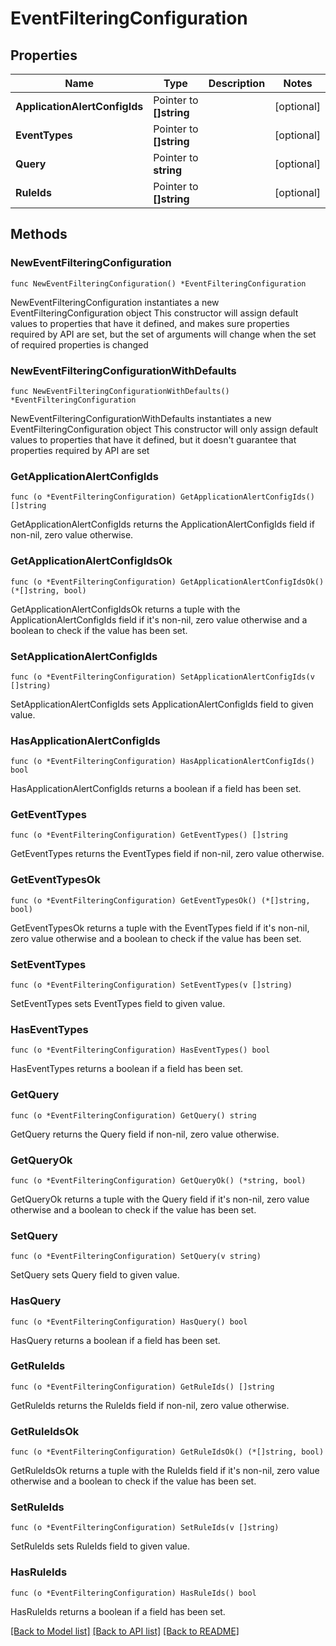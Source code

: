 # EventFilteringConfiguration

## Properties

Name | Type | Description | Notes
------------ | ------------- | ------------- | -------------
**ApplicationAlertConfigIds** | Pointer to **[]string** |  | [optional] 
**EventTypes** | Pointer to **[]string** |  | [optional] 
**Query** | Pointer to **string** |  | [optional] 
**RuleIds** | Pointer to **[]string** |  | [optional] 

## Methods

### NewEventFilteringConfiguration

`func NewEventFilteringConfiguration() *EventFilteringConfiguration`

NewEventFilteringConfiguration instantiates a new EventFilteringConfiguration object
This constructor will assign default values to properties that have it defined,
and makes sure properties required by API are set, but the set of arguments
will change when the set of required properties is changed

### NewEventFilteringConfigurationWithDefaults

`func NewEventFilteringConfigurationWithDefaults() *EventFilteringConfiguration`

NewEventFilteringConfigurationWithDefaults instantiates a new EventFilteringConfiguration object
This constructor will only assign default values to properties that have it defined,
but it doesn't guarantee that properties required by API are set

### GetApplicationAlertConfigIds

`func (o *EventFilteringConfiguration) GetApplicationAlertConfigIds() []string`

GetApplicationAlertConfigIds returns the ApplicationAlertConfigIds field if non-nil, zero value otherwise.

### GetApplicationAlertConfigIdsOk

`func (o *EventFilteringConfiguration) GetApplicationAlertConfigIdsOk() (*[]string, bool)`

GetApplicationAlertConfigIdsOk returns a tuple with the ApplicationAlertConfigIds field if it's non-nil, zero value otherwise
and a boolean to check if the value has been set.

### SetApplicationAlertConfigIds

`func (o *EventFilteringConfiguration) SetApplicationAlertConfigIds(v []string)`

SetApplicationAlertConfigIds sets ApplicationAlertConfigIds field to given value.

### HasApplicationAlertConfigIds

`func (o *EventFilteringConfiguration) HasApplicationAlertConfigIds() bool`

HasApplicationAlertConfigIds returns a boolean if a field has been set.

### GetEventTypes

`func (o *EventFilteringConfiguration) GetEventTypes() []string`

GetEventTypes returns the EventTypes field if non-nil, zero value otherwise.

### GetEventTypesOk

`func (o *EventFilteringConfiguration) GetEventTypesOk() (*[]string, bool)`

GetEventTypesOk returns a tuple with the EventTypes field if it's non-nil, zero value otherwise
and a boolean to check if the value has been set.

### SetEventTypes

`func (o *EventFilteringConfiguration) SetEventTypes(v []string)`

SetEventTypes sets EventTypes field to given value.

### HasEventTypes

`func (o *EventFilteringConfiguration) HasEventTypes() bool`

HasEventTypes returns a boolean if a field has been set.

### GetQuery

`func (o *EventFilteringConfiguration) GetQuery() string`

GetQuery returns the Query field if non-nil, zero value otherwise.

### GetQueryOk

`func (o *EventFilteringConfiguration) GetQueryOk() (*string, bool)`

GetQueryOk returns a tuple with the Query field if it's non-nil, zero value otherwise
and a boolean to check if the value has been set.

### SetQuery

`func (o *EventFilteringConfiguration) SetQuery(v string)`

SetQuery sets Query field to given value.

### HasQuery

`func (o *EventFilteringConfiguration) HasQuery() bool`

HasQuery returns a boolean if a field has been set.

### GetRuleIds

`func (o *EventFilteringConfiguration) GetRuleIds() []string`

GetRuleIds returns the RuleIds field if non-nil, zero value otherwise.

### GetRuleIdsOk

`func (o *EventFilteringConfiguration) GetRuleIdsOk() (*[]string, bool)`

GetRuleIdsOk returns a tuple with the RuleIds field if it's non-nil, zero value otherwise
and a boolean to check if the value has been set.

### SetRuleIds

`func (o *EventFilteringConfiguration) SetRuleIds(v []string)`

SetRuleIds sets RuleIds field to given value.

### HasRuleIds

`func (o *EventFilteringConfiguration) HasRuleIds() bool`

HasRuleIds returns a boolean if a field has been set.


[[Back to Model list]](../README.md#documentation-for-models) [[Back to API list]](../README.md#documentation-for-api-endpoints) [[Back to README]](../README.md)


